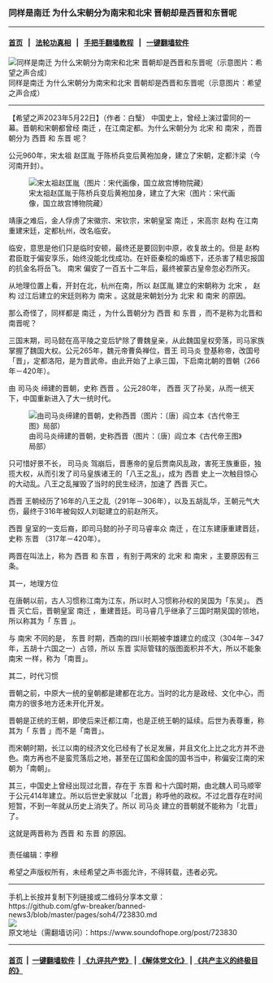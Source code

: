 ### 同样是南迁 为什么宋朝分为南宋和北宋 晋朝却是西晋和东晋呢
------------------------

#### [首页](https://github.com/gfw-breaker/banned-news3/blob/master/README.md) &nbsp;&nbsp;|&nbsp;&nbsp; [法轮功真相](https://github.com/begood0513/basic/blob/master/README.md)  &nbsp;&nbsp;|&nbsp;&nbsp; [手把手翻墙教程](https://github.com/gfw-breaker/guides/wiki)  &nbsp;&nbsp;|&nbsp;&nbsp; [一键翻墙软件](https://github.com/gfw-breaker/nogfw/blob/master/README.md)  



<div><img alt="同样是南迁 为什么宋朝分为南宋和北宋 晋朝却是西晋和东晋呢（示意图片：希望之声合成）" src="https://img.soundofhope.org/2023-05/1684793635144.jpg"/>
<br/><figcaption class="caption">
 同样是南迁 为什么宋朝分为南宋和北宋 晋朝却是西晋和东晋呢（示意图片：希望之声合成）
</figcaption></div><hr/>


<div><div class="Content__Wrapper sc-1bvya0-0 elmmKw article_body" data-checkusr="" itemprop="articleBody">
 <div id="post_place_1">
 </div>
 <p class="meta-top">
  <span class="meta">
   【希望之声2023年5月22日】（作者：白瑿）
  </span>
  中国史上，曾经上演过雷同的一幕。晋朝和宋朝都曾经
  <ok href="/term/873113">
   南迁
  </ok>
  ，在江南定都。为什么宋朝分为
  <ok href="/term/2523">
   北宋
  </ok>
  和
  <ok href="/term/71516">
   南宋
  </ok>
  ，而晋朝分为
  <ok href="/term/51200">
   西晋
  </ok>
  和
  <ok href="/term/244735">
   东晋
  </ok>
  呢？
 </p>
 <p>
  公元960年，宋太祖
  <ok href="/term/6176">
   赵匡胤
  </ok>
  于陈桥兵变后黄袍加身，建立了宋朝，定都汴梁（今河南开封）。
 </p>
 <figure class="OImage__StyledFigure-sc-1lfley0-0 jWYblU">
  <img alt="宋太祖赵匡胤（图片：宋代画像，国立故宫博物院藏）" src="https://img.soundofhope.org/2020-09/800px-song_taizu-1599455340871.jpg"/>
  <br/><figcaption>
   宋太祖赵匡胤于陈桥兵变后黄袍加身，建立了大宋（图片：宋代画像，国立故宫博物院藏）
  </figcaption>
 </figure>
 <p>
  靖康之难后，金人俘虏了宋徽宗、宋钦宗，宋朝皇室
  <ok href="/term/873113">
   南迁
  </ok>
  ，宋高宗
  <ok href="/term/41625">
   赵构
  </ok>
  在江南重建宋廷，定都杭州，改名临安。
 </p>
 <p>
  临安，意思是他们只是临时安顿，最终还是要回到中原，收复故土的。但是
  <ok href="/term/41625">
   赵构
  </ok>
  君臣耽于偏安享乐，始终没能北伐成功。在奸臣秦桧的煽惑下，还杀害了精忠报国的抗金名将岳飞。
  <ok href="/term/71516">
   南宋
  </ok>
  偏安了一百五十二年后，最终被蒙古皇帝忽必烈所灭。
 </p>
 <p>
  从地理位置上看，开封在北，杭州在南，所以
  <ok href="/term/6176">
   赵匡胤
  </ok>
  建立的宋朝称为
  <ok href="/term/2523">
   北宋
  </ok>
  ，
  <ok href="/term/41625">
   赵构
  </ok>
  过江后建立的宋廷则称为
  <ok href="/term/71516">
   南宋
  </ok>
  。这就是宋朝划分为
  <ok href="/term/2523">
   北宋
  </ok>
  和
  <ok href="/term/71516">
   南宋
  </ok>
  的原因。
 </p>
 <p>
  那么奇怪了，同样都是
  <ok href="/term/873113">
   南迁
  </ok>
  ，为什么晋朝分为
  <ok href="/term/51200">
   西晋
  </ok>
  和
  <ok href="/term/244735">
   东晋
  </ok>
  ，而不是称为北晋和南晋呢？
 </p>
 <p>
  三国末期，司马懿在高平陵之变后铲除了曹魏皇亲，从此魏国皇权旁落，司马家族掌握了魏国大权。公元265年，魏元帝曹奂禅位，晋王
  <ok href="/term/24470">
   司马炎
  </ok>
  登基称帝，改国号「晋」，定都洛阳，是为晋武帝。由此开始了上承三国，下启南北朝的晋朝（266年－420年）。
 </p>
 <p>
  由
  <ok href="/term/24470">
   司马炎
  </ok>
  缔建的晋朝，史称
  <ok href="/term/51200">
   西晋
  </ok>
  。公元280年，
  <ok href="/term/51200">
   西晋
  </ok>
  灭了孙吴，从而一统天下，中国重新进入了大一统时代。
 </p>
 <figure class="OImage__StyledFigure-sc-1lfley0-0 jWYblU">
  <img alt="由司马炎缔建的晋朝，史称西晋（图片：〔唐〕阎立本《古代帝王图》局部）" src="https://img.soundofhope.org/2022-11/1669591569401-1669823476405.jpg"/>
  <br/><figcaption>
   由司马炎缔建的晋朝，史称西晋（图片：〔唐〕阎立本《古代帝王图》局部）
  </figcaption>
 </figure>
 <p>
  只可惜好景不长，
  <ok href="/term/24470">
   司马炎
  </ok>
  驾崩后，晋惠帝的皇后贾南风乱政，害死王族重臣，独揽大权，从而引发了司马皇族诸王的「八王之乱」，成为
  <ok href="/term/51200">
   西晋
  </ok>
  史上一次触目惊心的大动乱。八王之乱摧毁了当时的民生经济，加速了
  <ok href="/term/51200">
   西晋
  </ok>
  灭亡。
 </p>
 <p>
  <ok href="/term/51200">
   西晋
  </ok>
  王朝经历了16年的八王之乱（291年－306年），以及五胡乱华，王朝元气大伤，最终于316年被匈奴人刘聪建立的前赵所灭。
 </p>
 <p>
  <ok href="/term/51200">
   西晋
  </ok>
  皇室的一支后裔，即司马懿的孙子司马睿率众
  <ok href="/term/873113">
   南迁
  </ok>
  ，在江东建康重建晋廷，史称
  <ok href="/term/244735">
   东晋
  </ok>
  （317年－420年）。
 </p>
 <p>
  两晋在叫法上，称为
  <ok href="/term/51200">
   西晋
  </ok>
  和
  <ok href="/term/244735">
   东晋
  </ok>
  ，有别于两宋的
  <ok href="/term/2523">
   北宋
  </ok>
  和
  <ok href="/term/71516">
   南宋
  </ok>
  ，主要原因有三条。
 </p>
 <p>
  其一，地理方位
 </p>
 <p>
  在唐朝以前，古人习惯称江南为江东，所以时人习惯称孙权的吴国为「东吴」。
  <ok href="/term/51200">
   西晋
  </ok>
  灭亡后，晋朝皇室
  <ok href="/term/873113">
   南迁
  </ok>
  ，重建晋廷。司马睿几乎继承了三国时期吴国的领地，所以称其为「
  <ok href="/term/244735">
   东晋
  </ok>
  」。
 </p>
 <p>
  与
  <ok href="/term/71516">
   南宋
  </ok>
  不同的是，
  <ok href="/term/244735">
   东晋
  </ok>
  时期，西南的四川长期被李雄建立的成汉（304年－347年，五胡十六国之一）占领，所以
  <ok href="/term/244735">
   东晋
  </ok>
  实际管辖的版图面积并不大，所以不能象
  <ok href="/term/71516">
   南宋
  </ok>
  一样，称为「南晋」。
 </p>
 <p>
  其二，时代习惯
 </p>
 <p>
  晋朝之前，中原大一统的皇朝都是建都在北方。当时的北方是政经、文化中心，而南方的很多地方还未开化开发。
 </p>
 <p>
  晋朝是正统的王朝，即使后来迁都江南，也是正统王朝的延续。后世为表尊重，称其为「
  <ok href="/term/244735">
   东晋
  </ok>
  」而不是「南晋」。
 </p>
 <p>
  而宋朝时期，长江以南的经济文化已经有了长足发展，并且文化上比之北方并不逊色。南方再也不是蛮荒落后之地，甚至在辽国和金国的国书当中，称偏安江南的宋朝为「南朝」。
 </p>
 <p>
  其三，中国史上曾经出现过北晋，存在于
  <ok href="/term/244735">
   东晋
  </ok>
  和十六国时期，由北魏人司马顺宰于公元414年建立。所以后世史家就以「北晋」称呼他的政权。不过北晋存在时间短暂，不到一年就从历史上消失了。所以
  <ok href="/term/24470">
   司马炎
  </ok>
  建立的晋朝就不能称为「北晋」了。
 </p>
 <p>
  这就是两晋称为
  <ok href="/term/51200">
   西晋
  </ok>
  和
  <ok href="/term/244735">
   东晋
  </ok>
  的原因。
 </p>
 <h3>
 </h3>
 <p class="meta-btm">
  责任编辑：李穆
 </p>
 <p class="meta-btm">
  希望之声版权所有，未经希望之声书面允许，不得转载，违者必究。
 </p>
</div>
</div>
<hr/>
手机上长按并复制下列链接或二维码分享本文章：<br/>
https://github.com/gfw-breaker/banned-news3/blob/master/pages/soh4/723830.md <br/>
<a href='https://github.com/gfw-breaker/banned-news3/blob/master/pages/soh4/723830.md'><img src='https://github.com/gfw-breaker/banned-news3/blob/master/pages/soh4/723830.md.png'/></a> <br/>
原文地址（需翻墙访问）：https://www.soundofhope.org/post/723830


------------------------
#### [首页](https://github.com/gfw-breaker/banned-news3/blob/master/README.md) &nbsp;|&nbsp; [一键翻墙软件](https://github.com/gfw-breaker/nogfw/blob/master/README.md) &nbsp;| [《九评共产党》](https://github.com/gfw-breaker/9ping.md/blob/master/README.md#九评之一评共产党是什么) | [《解体党文化》](https://github.com/gfw-breaker/jtdwh.md/blob/master/README.md) | [《共产主义的终极目的》](https://github.com/gfw-breaker/gczydzjmd.md/blob/master/README.md)


<img src='http://gfw-breaker.win/banned-news3/pages/soh4/723830.md' width='0px' height='0px'/>